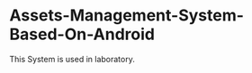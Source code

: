 Assets-Management-System-Based-On-Android
=========================================

This System is used in laboratory.
